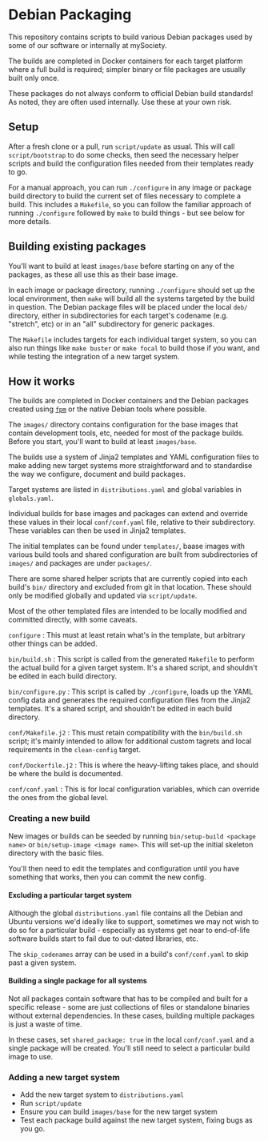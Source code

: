# Debian Packaging

This repository contains scripts to build various Debian packages used
by some of our software or internally at mySociety.

The builds are completed in Docker containers for each target platform
where a full build is required; simpler binary or file packages are
usually built only once.

These packages do not always conform to official Debian build standards!
As noted, they are often used internally. Use these at your own risk.

## Setup

After a fresh clone or a pull, run `script/update` as usual. This will
call `script/bootstrap` to do some checks, then seed the necessary
helper scripts and build the configuration files needed from their
templates ready to go.

For a manual approach, you can run `./configure` in any image or package
build directory to build the current set of files necessary to complete a
build. This includes a `Makefile`, so you can follow the familiar approach
of running `./configure` followed by `make` to build things - but see
below for more details.

## Building existing packages

You'll want to build at least `images/base` before starting on any of
the packages, as these all use this as their base image.

In each image or package directory, running `./configure` should set up
the local environment, then `make` will build all the systems targeted
by the build in question. The Debian package files will be placed under
the local `deb/` directory, either in subdirectories for each target's
codename (e.g. "stretch", etc) or in an "all" subdirectory for generic
packages.

The `Makefile` includes targets for each individual target system, so you
can also run things like `make buster` or `make focal` to build those if
you want, and while testing the integration of a new target system.

## How it works

The builds are completed in Docker containers and the Debian packages
created using [`fpm`](https://github.com/jordansissel/fpm) or the native
Debian tools where possible.

The `images/` directory contains configuration for the base images that
contain development tools, etc, needed for most of the package builds.
Before you start, you'll want to build at least `images/base`.

The builds use a system of Jinja2 templates and YAML configuration files
to make adding new target systems more straightforward and to standardise
the way we configure, document and build packages.

Target systems are listed in `distributions.yaml` and global variables
in `globals.yaml`.

Individual builds for base images and packages can extend and override
these values in their local `conf/conf.yaml` file, relative to their
subdirectory. These variables can then be used in Jinja2 templates.

The initial templates can be found under `templates/`, baase images with
various build tools and shared configuration are built from subdirectories
of `images/` and packages are under `packages/`.

There are some shared helper scripts that are currently copied into each
build's `bin/` directory and excluded from git in that location. These
should only be modified globally and updated via `script/update`.

Most of the other templated files are intended to be locally modified and
committed directly, with some caveats.

`configure`
: This must at least retain what's in the template, but arbitrary other
things can be added.

`bin/build.sh`
: This script is called from the generated `Makefile` to perform the
actual build for a given target system. It's a shared script, and
shouldn't be edited in each build directory.

`bin/configure.py`
: This script is called by `./configure`, loads up the YAML config data
and generates the required configuration files from the Jinja2 templates.
It's a shared script, and shouldn't be edited in each build directory.

`conf/Makefile.j2`
: This must retain compatibility with the `bin/build.sh` script; it's
mainly intended to allow for additional custom tagrets and local
requirements in the `clean-config` target.

`conf/Dockerfile.j2`
: This is where the heavy-lifting takes place, and should be where the
build is documented.

`conf/conf.yaml`
: This is for local configuration variables, which can override the ones
from the global level.

### Creating a new build

New images or builds can be seeded by running `bin/setup-build <package name>`
or `bin/setup-image <image name>`. This will set-up the initial skeleton
directory with the basic files.

You'll then need to edit the templates and configuration until you have
something that works, then you can commit the new config.

#### Excluding a particular target system

Although the global `distributions.yaml` file contains all the Debian
and Ubuntu versions we'd ideally like to support, sometimes we may not
wish to do so for a particular build - especially as systems get near
to end-of-life software builds start to fail due to out-dated libraries,
etc.

The `skip_codenames` array can be used in a build's `conf/conf.yaml` to
skip past a given system.

#### Building a single package for all systems

Not all packages contain software that has to be compiled and built for
a specific release - some are just collections of files or standalone
binaries without external dependencies. In these cases, building multiple
packages is just a waste of time.

In these cases, set `shared_package: true` in the local `conf/conf.yaml`
and a single package will be created. You'll still need to select a
particular build image to use.

### Adding a new target system

* Add the new target system to `distributions.yaml`
* Run `script/update`
* Ensure you can build `images/base` for the new target system
* Test each package build against the new target system, fixing bugs
as you go.

